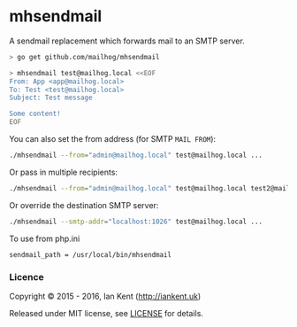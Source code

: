 mhsendmail
==========

A sendmail replacement which forwards mail to an SMTP server.

```bash
> go get github.com/mailhog/mhsendmail

> mhsendmail test@mailhog.local <<EOF
From: App <app@mailhog.local>
To: Test <test@mailhog.local>
Subject: Test message

Some content!
EOF
```

You can also set the from address (for SMTP `MAIL FROM`):

```bash
./mhsendmail --from="admin@mailhog.local" test@mailhog.local ...
```

Or pass in multiple recipients:

```bash
./mhsendmail --from="admin@mailhog.local" test@mailhog.local test2@mailhog.local ...
```

Or override the destination SMTP server:

```bash
./mhsendmail --smtp-addr="localhost:1026" test@mailhog.local ...
```

To use from php.ini

```
sendmail_path = /usr/local/bin/mhsendmail
```

### Licence

Copyright ©‎ 2015 - 2016, Ian Kent (http://iankent.uk)

Released under MIT license, see [LICENSE](LICENSE.md) for details.
